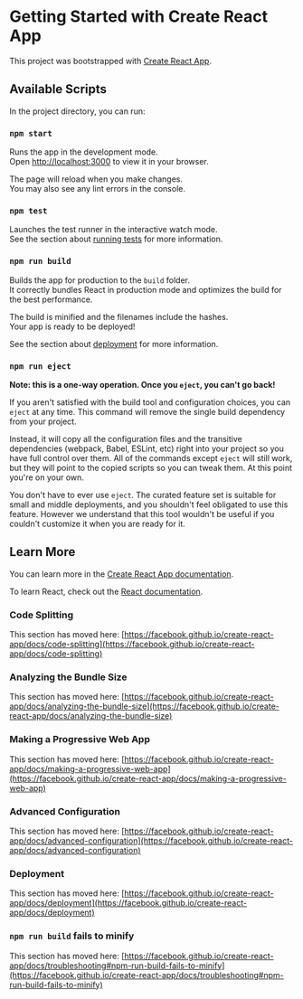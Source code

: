 # Getting Started with Create React App

This project was bootstrapped with [Create React App](https://github.com/facebook/create-react-app).

## Available Scripts

In the project directory, you can run:

### `npm start`

Runs the app in the development mode.\
Open [http://localhost:3000](http://localhost:3000) to view it in your browser.

The page will reload when you make changes.\
You may also see any lint errors in the console.

### `npm test`

Launches the test runner in the interactive watch mode.\
See the section about [running tests](https://facebook.github.io/create-react-app/docs/running-tests) for more information.

### `npm run build`

Builds the app for production to the `build` folder.\
It correctly bundles React in production mode and optimizes the build for the best performance.

The build is minified and the filenames include the hashes.\
Your app is ready to be deployed!

See the section about [deployment](https://facebook.github.io/create-react-app/docs/deployment) for more information.

### `npm run eject`

**Note: this is a one-way operation. Once you `eject`, you can't go back!**

If you aren't satisfied with the build tool and configuration choices, you can `eject` at any time. This command will remove the single build dependency from your project.

Instead, it will copy all the configuration files and the transitive dependencies (webpack, Babel, ESLint, etc) right into your project so you have full control over them. All of the commands except `eject` will still work, but they will point to the copied scripts so you can tweak them. At this point you're on your own.

You don't have to ever use `eject`. The curated feature set is suitable for small and middle deployments, and you shouldn't feel obligated to use this feature. However we understand that this tool wouldn't be useful if you couldn't customize it when you are ready for it.

## Learn More

You can learn more in the [Create React App documentation](https://facebook.github.io/create-react-app/docs/getting-started).

To learn React, check out the [React documentation](https://reactjs.org/).

### Code Splitting

This section has moved here: [https://facebook.github.io/create-react-app/docs/code-splitting](https://facebook.github.io/create-react-app/docs/code-splitting)

### Analyzing the Bundle Size

This section has moved here: [https://facebook.github.io/create-react-app/docs/analyzing-the-bundle-size](https://facebook.github.io/create-react-app/docs/analyzing-the-bundle-size)

### Making a Progressive Web App

This section has moved here: [https://facebook.github.io/create-react-app/docs/making-a-progressive-web-app](https://facebook.github.io/create-react-app/docs/making-a-progressive-web-app)

### Advanced Configuration

This section has moved here: [https://facebook.github.io/create-react-app/docs/advanced-configuration](https://facebook.github.io/create-react-app/docs/advanced-configuration)

### Deployment

This section has moved here: [https://facebook.github.io/create-react-app/docs/deployment](https://facebook.github.io/create-react-app/docs/deployment)

### `npm run build` fails to minify

This section has moved here: [https://facebook.github.io/create-react-app/docs/troubleshooting#npm-run-build-fails-to-minify](https://facebook.github.io/create-react-app/docs/troubleshooting#npm-run-build-fails-to-minify)

<!-- 2024-12-02T03:51:27+05:30 -->
<!-- 2025-02-12T01:16:41+05:30 -->
<!-- 2025-02-23T03:09:42+05:30 -->
<!-- 2025-04-07T06:42:51+05:30 -->
<!-- 2025-06-12T09:14:09+05:30 -->
<!-- 2025-07-10T01:51:14+05:30 -->
<!-- 2025-07-30T00:48:17+05:30 -->
<!-- 2025-09-07T09:55:22+05:30 -->
<!-- 2025-09-21T05:21:24+05:30 -->
<!-- Update 2024-11-14T11:28:12+05:30 -->
<!-- Update 2024-11-16T10:15:14+05:30 -->
<!-- Update 2024-12-14T14:05:23+05:30 -->
<!-- Update 2024-12-19T11:48:28+05:30 -->
<!-- Update 2025-01-07T09:59:43+05:30 -->
<!-- Update 2025-01-09T08:18:45+05:30 -->
<!-- Update 2025-01-11T11:30:48+05:30 -->
<!-- Update 2025-01-23T14:34:54+05:30 -->
<!-- Update 2025-02-28T08:39:17+05:30 -->
<!-- Update 2025-03-01T15:03:19+05:30 -->